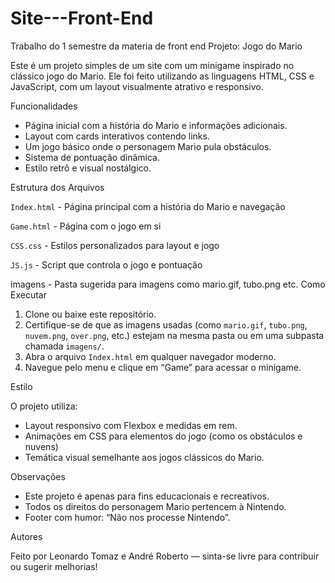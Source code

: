 # Site---Front-End
Trabalho do 1 semestre da materia de front end
Projeto: Jogo do Mario

Este é um projeto simples de um site com um minigame inspirado no clássico jogo do Mario. Ele foi feito utilizando as linguagens HTML, CSS e JavaScript, com um layout visualmente atrativo e responsivo.

Funcionalidades

- Página inicial com a história do Mario e informações adicionais.
- Layout com cards interativos contendo links.
- Um jogo básico onde o personagem Mario pula obstáculos.
- Sistema de pontuação dinâmica.
- Estilo retrô e visual nostálgico.
  
Estrutura dos Arquivos


`Index.html` - Página principal com a história do Mario e navegação

`Game.html` - Página com o jogo em si 

`CSS.css` - Estilos personalizados para layout e jogo

`JS.js` - Script que controla o jogo e pontuação 

imagens - Pasta sugerida para imagens como mario.gif, tubo.png etc.
Como Executar

1. Clone ou baixe este repositório.
2. Certifique-se de que as imagens usadas (como `mario.gif`, `tubo.png`, `nuvem.png`, `over.png`, etc.) estejam na mesma pasta ou em uma subpasta chamada `imagens/`.
3. Abra o arquivo `Index.html` em qualquer navegador moderno.
4. Navegue pelo menu e clique em “Game” para acessar o minigame.


Estilo

O projeto utiliza:
- Layout responsivo com Flexbox e medidas em rem.
- Animações em CSS para elementos do jogo (como os obstáculos e nuvens)
- Temática visual semelhante aos jogos clássicos do Mario.

Observações

- Este projeto é apenas para fins educacionais e recreativos.
- Todos os direitos do personagem Mario pertencem à Nintendo.
- Footer com humor: “Não nos processe Nintendo”.

Autores

Feito por Leonardo Tomaz e André Roberto — sinta-se livre para contribuir ou sugerir melhorias!

